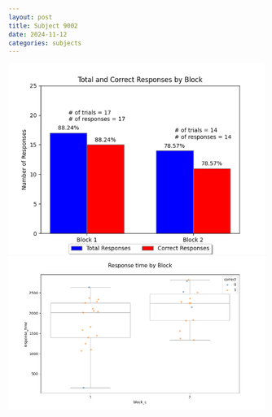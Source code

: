 ```yaml
---
layout: post
title: Subject 9002
date: 2024-11-12
categories: subjects
---
```


![](data/9002/run-4/9002_ATS_responses.png)
![](data/9002/run-4/9002_ATS_rt.png)
